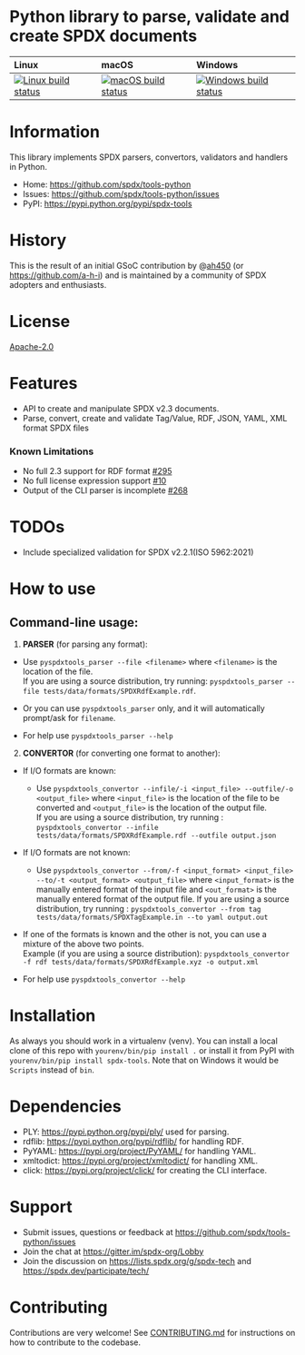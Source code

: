 # Python library to parse, validate and create SPDX documents

| Linux                          | macOS                         | Windows                         |
|:-------------------------------|:------------------------------|:--------------------------------|
| [ ![Linux build status][1]][2] | [![macOS build status][3]][4] | [![Windows build status][5]][6] |

[1]: https://travis-ci.org/spdx/tools-python.svg?branch=master
[2]: https://travis-ci.org/spdx/tools-python
[3]: https://circleci.com/gh/spdx/tools-python/tree/master.svg?style=shield&circle-token=36cca2dfa3639886fc34e22d92495a6773bdae6d
[4]: https://circleci.com/gh/spdx/tools-python/tree/master
[5]: https://ci.appveyor.com/api/projects/status/0bf9glha2yg9x8ef/branch/master?svg=true
[6]: https://ci.appveyor.com/project/spdx/tools-python/branch/master


# Information

This library implements SPDX parsers, convertors, validators and handlers in Python.

- Home: https://github.com/spdx/tools-python
- Issues: https://github.com/spdx/tools-python/issues
- PyPI: https://pypi.python.org/pypi/spdx-tools


# History

This is the result of an initial GSoC contribution by @[ah450](https://github.com/ah450)
(or https://github.com/a-h-i) and is maintained by a community of SPDX adopters and enthusiasts.


# License

[Apache-2.0](LICENSE)


# Features

* API to create and manipulate SPDX v2.3 documents.
* Parse, convert, create and validate Tag/Value, RDF, JSON, YAML, XML format SPDX files

### Known Limitations

* No full 2.3 support for RDF format [#295](https://github.com/spdx/tools-python/issues/295)
* No full license expression support [#10](https://github.com/spdx/tools-python/issues/10)
* Output of the CLI parser is incomplete [#268](https://github.com/spdx/tools-python/issues/268)

# TODOs

* Include specialized validation for SPDX v2.2.1(ISO 5962:2021)


# How to use

## Command-line usage:

1. **PARSER** (for parsing any format):
* Use `pyspdxtools_parser --file <filename>` where `<filename>` is the location of the file.              
If you are using a source distribution, try running: `pyspdxtools_parser --file tests/data/formats/SPDXRdfExample.rdf`.

* Or you can use `pyspdxtools_parser` only, and it will automatically prompt/ask for `filename`.

* For help use `pyspdxtools_parser --help`


2. **CONVERTOR** (for converting one format to another):
* If I/O formats are known:

    * Use `pyspdxtools_convertor --infile/-i <input_file> --outfile/-o <output_file>` where `<input_file>` is the location of the file to be converted
    and `<output_file>` is the location of the output file.  
    If you are using a source distribution, try running : `pyspdxtools_convertor --infile tests/data/formats/SPDXRdfExample.rdf --outfile output.json` 

* If I/O formats are not known:

    * Use `pyspdxtools_convertor --from/-f <input_format> <input_file> --to/-t <output_format> <output_file>` where `<input_format>` is the manually entered format of the input file
    and `<out_format>` is the manually entered format of the output file. 
    If you are using a source distribution, try running : `pyspdxtools_convertor --from tag tests/data/formats/SPDXTagExample.in --to yaml output.out` 

* If one of the formats is known and the other is not, you can use a mixture of the above two points.  
Example (if you are using a source distribution): `pyspdxtools_convertor -f rdf tests/data/formats/SPDXRdfExample.xyz -o output.xml`

* For help use `pyspdxtools_convertor --help`


# Installation

As always you should work in a virtualenv (venv). You can install a local clone
of this repo with `yourenv/bin/pip install .` or install it from PyPI with
`yourenv/bin/pip install spdx-tools`. Note that on Windows it would be `Scripts`
instead of `bin`.


# Dependencies

* PLY: https://pypi.python.org/pypi/ply/ used for parsing.
* rdflib: https://pypi.python.org/pypi/rdflib/ for handling RDF.
* PyYAML: https://pypi.org/project/PyYAML/ for handling YAML.
* xmltodict: https://pypi.org/project/xmltodict/ for handling XML.
* click: https://pypi.org/project/click/ for creating the CLI interface.


# Support

* Submit issues, questions or feedback at https://github.com/spdx/tools-python/issues
* Join the chat at https://gitter.im/spdx-org/Lobby
* Join the discussion on https://lists.spdx.org/g/spdx-tech and
  https://spdx.dev/participate/tech/

# Contributing

Contributions are very welcome! See [CONTRIBUTING.md](./CONTRIBUTING.md) for instructions on how to contribute to the codebase.
